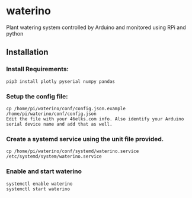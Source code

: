 # waterino
Plant watering system controlled by Arduino and monitored using RPi and python

## Installation 
### Install Requirements:
```
pip3 install plotly pyserial numpy pandas
```
### Setup the config file:
```
cp /home/pi/waterino/conf/config.json.example /home/pi/waterino/conf/config.json
Edit the file with your 46elks.com info. Also identify your Arduino serial device name and add that as well.
```

### Create a systemd service using the unit file provided.
```
cp /home/pi/waterino/conf/systemd/waterino.service /etc/systemd/system/waterino.service
```
### Enable and start waterino
```
systemctl enable waterino
systemctl start waterino
```

